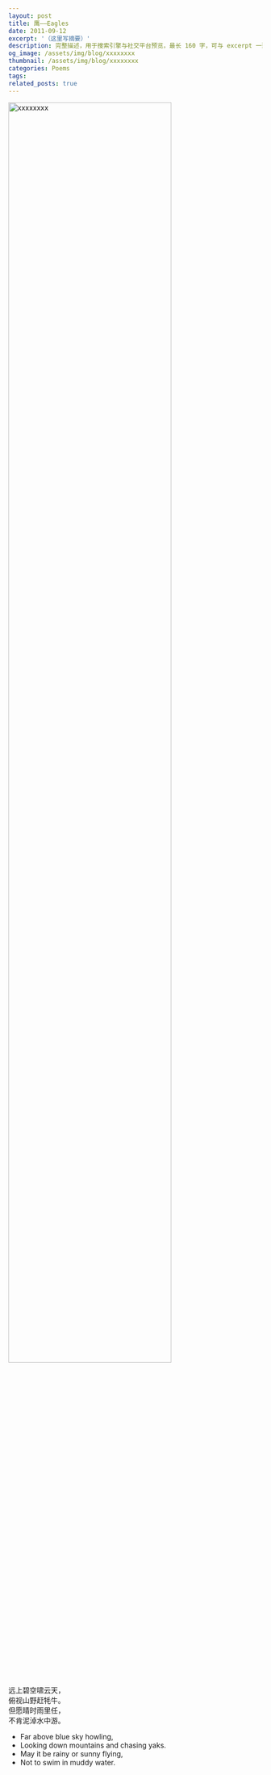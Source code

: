 ```yaml
---
layout: post
title: 鹰——Eagles
date: 2011-09-12
excerpt: '（这里写摘要）'
description: 完整描述，用于搜索引擎与社交平台预览，最长 160 字，可与 excerpt 一致
og_image: /assets/img/blog/xxxxxxxx
thumbnail: /assets/img/blog/xxxxxxxx
categories: Poems
tags: 
related_posts: true
---
```


<img src="/assets/img/blog/xxxxxxxx" style="width:80%;" alt="xxxxxxxx">

远上碧空啸云天，  
俯视山野赶牦牛。  
但愿晴时雨里任，  
不肯泥淖水中游。

- Far above blue sky howling,
- Looking down mountains and chasing yaks.
- May it be rainy or sunny flying,
- Not to swim in muddy water.